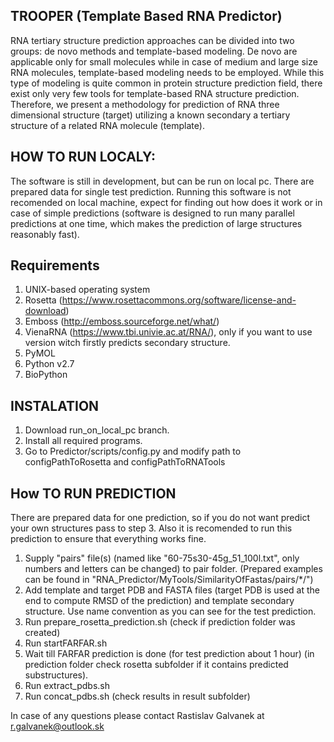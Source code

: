 ## TROOPER (Template Based RNA Predictor)

RNA tertiary structure prediction approaches can be divided into two groups: de novo methods and template-based modeling. De novo are applicable only for small molecules while in case of medium and large size RNA molecules, template-based modeling needs to be employed. While this type of modeling is quite common in protein structure prediction field, there exist only very few tools for template-based RNA structure prediction. Therefore, we present a methodology for prediction of RNA three dimensional structure (target) utilizing a known secondary a tertiary structure of a related RNA molecule (template).

## HOW TO RUN LOCALY:
The software is still in development, but can be run on local pc. There are prepared data for single test prediction. Running this software is not recomended on local machine, expect for finding out how does it work or in case of simple predictions (software is designed to run many parallel predictions at one time, which makes the prediction of large structures reasonably fast). 

## Requirements
1. UNIX-based operating system
2. Rosetta (https://www.rosettacommons.org/software/license-and-download)
3. Emboss (http://emboss.sourceforge.net/what/)
4. VienaRNA (https://www.tbi.univie.ac.at/RNA/), only if you want to use version witch firstly predicts secondary structure.
5. PyMOL
6. Python v2.7
7. BioPython

## INSTALATION
 1. Download run_on_local_pc branch.
 2. Install all required programs.
 3. Go to Predictor/scripts/config.py and modify path to configPathToRosetta and configPathToRNATools 

## How TO RUN PREDICTION
 There are prepared data for one prediction, so if you do not want predict your own structures pass to step 3. Also it is recomended to run this prediction to ensure that everything works fine.
 1. Supply "pairs" file(s) (named like "60-75s30-45g_51_100l.txt", only numbers and letters can be changed) to pair folder. (Prepared examples can be found in "RNA_Predictor/MyTools/SimilarityOfFastas/pairs/*/")
 2. Add template and target PDB and FASTA files (target PDB is used at the end to compute RMSD of the prediction) and template secondary structure. Use name convention as you can see for the test prediction.
 3. Run prepare_rosetta_prediction.sh (check if prediction folder was created)
 4. Run startFARFAR.sh
 5. Wait till FARFAR prediction is done (for test prediction about 1 hour) (in prediction folder check rosetta subfolder if it contains predicted substructures).
 6. Run extract_pdbs.sh
 7. Run concat_pdbs.sh (check results in result subfolder)
 
In case of any questions please contact Rastislav Galvanek at r.galvanek@outlook.sk
